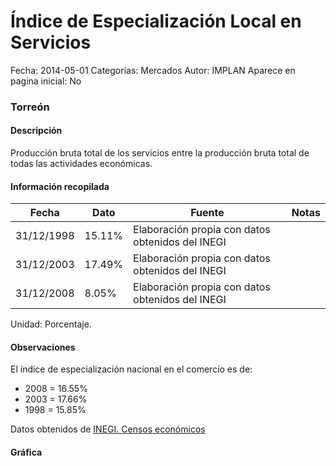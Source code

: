 Índice de Especialización Local en Servicios
=====

Fecha: 2014-05-01
Categorías: Mercados
Autor: IMPLAN
Aparece en pagina inicial: No

### Torreón

#### Descripción

Producción bruta total de los servicios entre la producción bruta total de todas las actividades económicas.

<!-- break -->

#### Información recopilada

<table class="table table-hover table-bordered matriz">
  <thead>
    <tr><th>Fecha</th><th>Dato</th><th>Fuente</th><th>Notas</th></tr>
  </thead>
  <tbody>
    <tr><td class="centrado">31/12/1998</td><td class="derecha">15.11%</td><td>Elaboración propia con datos obtenidos del INEGI</td><td></td></tr>
    <tr><td class="centrado">31/12/2003</td><td class="derecha">17.49%</td><td>Elaboración propia con datos obtenidos del INEGI</td><td></td></tr>
    <tr><td class="centrado">31/12/2008</td><td class="derecha">8.05%</td><td>Elaboración propia con datos obtenidos del INEGI</td><td></td></tr>
  </tbody>
</table>

Unidad: Porcentaje.

#### Observaciones

El índice de especialización nacional en el comercio es de:

- 2008 = 16.55%
- 2003 = 17.66%
- 1998 = 15.85%

Datos obtenidos de [INEGI. Censos económicos](http://www3.inegi.org.mx/sistemas/saic/)

#### Gráfica

<div id="Morrisrsejxkzr" class="grafica"></div>
  <script>
  new Morris.Line({
    element: 'Morrisrsejxkzr',
    data: [
      { fecha: '1998-12-31', dato: 15.1100 },
      { fecha: '2003-12-31', dato: 17.4900 },
      { fecha: '2008-12-31', dato: 8.0500 }
    ],
    xkey: 'fecha',
    ykeys: ['dato'],
    labels: ['Dato'],
    lineColors: ['#FF5B02'],
    xLabelFormat: function(d) {
      return d.getDate()+'/'+(d.getMonth()+1)+'/'+d.getFullYear();
    },
    dateFormat: function (ts) {
      var d = new Date(ts);
      return d.getDate() + '/' + (d.getMonth() + 1) + '/' + d.getFullYear();
    }
  });
  </script>
